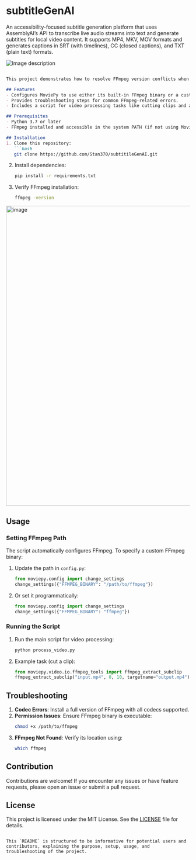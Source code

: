 # subtitleGenAI
An accessibility-focused subtitle generation platform that uses AssemblyAI’s API to transcribe live audio streams into text and generate subtitles for local video content. It supports MP4, MKV, MOV formats and generates captions in SRT (with timelines), CC (closed captions), and TXT (plain text) formats.

![Image description](https://dev-to-uploads.s3.amazonaws.com/uploads/articles/c8mhq3hkx7juddwytefa.jpg)

```markdown

This project demonstrates how to resolve FFmpeg version conflicts when using MoviePy for video processing. The application allows video manipulation such as editing, adding subtitles, or exporting videos while ensuring compatibility with FFmpeg.

## Features
- Configures MoviePy to use either its built-in FFmpeg binary or a custom path.
- Provides troubleshooting steps for common FFmpeg-related errors.
- Includes a script for video processing tasks like cutting clips and adding effects.

## Prerequisites
- Python 3.7 or later
- FFmpeg installed and accessible in the system PATH (if not using MoviePy’s built-in FFmpeg)

## Installation
1. Clone this repository:
   ```bash
   git clone https://github.com/Stan370/subtitileGenAI.git
   ```

2. Install dependencies:
   ```bash
   pip install -r requirements.txt
   ```

3. Verify FFmpeg installation:
   ```bash
   ffmpeg -version
   ```
   
<img width="821" alt="image" src="https://github.com/user-attachments/assets/11a8332e-2407-4671-bb25-03dc100f35a5">

## Usage
### Setting FFmpeg Path
The script automatically configures FFmpeg. To specify a custom FFmpeg binary:
1. Update the path in `config.py`:
   ```python
   from moviepy.config import change_settings
   change_settings({"FFMPEG_BINARY": "/path/to/ffmpeg"})
   ```

2. Or set it programmatically:
   ```python
   from moviepy.config import change_settings
   change_settings({"FFMPEG_BINARY": "ffmpeg"})
   ```

### Running the Script
1. Run the main script for video processing:
   ```bash
   python process_video.py
   ```

2. Example task (cut a clip):
   ```python
   from moviepy.video.io.ffmpeg_tools import ffmpeg_extract_subclip
   ffmpeg_extract_subclip("input.mp4", 0, 10, targetname="output.mp4")
   ```

## Troubleshooting
1. **Codec Errors**: Install a full version of FFmpeg with all codecs supported.
2. **Permission Issues**: Ensure FFmpeg binary is executable:
   ```bash
   chmod +x /path/to/ffmpeg
   ```
3. **FFmpeg Not Found**: Verify its location using:
   ```bash
   which ffmpeg
   ```

## Contribution
Contributions are welcome! If you encounter any issues or have feature requests, please open an issue or submit a pull request.

## License
This project is licensed under the MIT License. See the [LICENSE](LICENSE) file for details.
```

This `README` is structured to be informative for potential users and contributors, explaining the purpose, setup, usage, and troubleshooting of the project.
